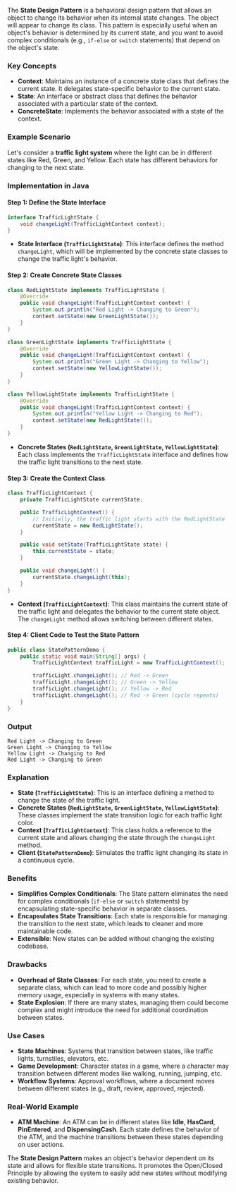 The **State Design Pattern** is a behavioral design pattern that allows an object to change its behavior when its internal state changes. The object will appear to change its class. This pattern is especially useful when an object's behavior is determined by its current state, and you want to avoid complex conditionals (e.g., `if-else` or `switch` statements) that depend on the object's state.

### Key Concepts

- **Context**: Maintains an instance of a concrete state class that defines the current state. It delegates state-specific behavior to the current state.
- **State**: An interface or abstract class that defines the behavior associated with a particular state of the context.
- **ConcreteState**: Implements the behavior associated with a state of the context.

### Example Scenario

Let's consider a **traffic light system** where the light can be in different states like Red, Green, and Yellow. Each state has different behaviors for changing to the next state.

### Implementation in Java

#### Step 1: Define the State Interface

```java
interface TrafficLightState {
    void changeLight(TrafficLightContext context);
}
```

- **State Interface (`TrafficLightState`)**: This interface defines the method `changeLight`, which will be implemented by the concrete state classes to change the traffic light's behavior.

#### Step 2: Create Concrete State Classes

```java
class RedLightState implements TrafficLightState {
    @Override
    public void changeLight(TrafficLightContext context) {
        System.out.println("Red Light -> Changing to Green");
        context.setState(new GreenLightState());
    }
}

class GreenLightState implements TrafficLightState {
    @Override
    public void changeLight(TrafficLightContext context) {
        System.out.println("Green Light -> Changing to Yellow");
        context.setState(new YellowLightState());
    }
}

class YellowLightState implements TrafficLightState {
    @Override
    public void changeLight(TrafficLightContext context) {
        System.out.println("Yellow Light -> Changing to Red");
        context.setState(new RedLightState());
    }
}
```

- **Concrete States (`RedLightState`, `GreenLightState`, `YellowLightState`)**: Each class implements the `TrafficLightState` interface and defines how the traffic light transitions to the next state.

#### Step 3: Create the Context Class

```java
class TrafficLightContext {
    private TrafficLightState currentState;

    public TrafficLightContext() {
        // Initially, the traffic light starts with the RedLightState
        currentState = new RedLightState();
    }

    public void setState(TrafficLightState state) {
        this.currentState = state;
    }

    public void changeLight() {
        currentState.changeLight(this);
    }
}
```

- **Context (`TrafficLightContext`)**: This class maintains the current state of the traffic light and delegates the behavior to the current state object. The `changeLight` method allows switching between different states.

#### Step 4: Client Code to Test the State Pattern

```java
public class StatePatternDemo {
    public static void main(String[] args) {
        TrafficLightContext trafficLight = new TrafficLightContext();

        trafficLight.changeLight(); // Red -> Green
        trafficLight.changeLight(); // Green -> Yellow
        trafficLight.changeLight(); // Yellow -> Red
        trafficLight.changeLight(); // Red -> Green (cycle repeats)
    }
}
```

### Output

```
Red Light -> Changing to Green
Green Light -> Changing to Yellow
Yellow Light -> Changing to Red
Red Light -> Changing to Green
```

### Explanation

- **State (`TrafficLightState`)**: This is an interface defining a method to change the state of the traffic light.
- **Concrete States (`RedLightState`, `GreenLightState`, `YellowLightState`)**: These classes implement the state transition logic for each traffic light color.
- **Context (`TrafficLightContext`)**: This class holds a reference to the current state and allows changing the state through the `changeLight` method.
- **Client (`StatePatternDemo`)**: Simulates the traffic light changing its state in a continuous cycle.

### Benefits

- **Simplifies Complex Conditionals**: The State pattern eliminates the need for complex conditionals (`if-else` or `switch` statements) by encapsulating state-specific behavior in separate classes.
- **Encapsulates State Transitions**: Each state is responsible for managing the transition to the next state, which leads to cleaner and more maintainable code.
- **Extensible**: New states can be added without changing the existing codebase.

### Drawbacks

- **Overhead of State Classes**: For each state, you need to create a separate class, which can lead to more code and possibly higher memory usage, especially in systems with many states.
- **State Explosion**: If there are many states, managing them could become complex and might introduce the need for additional coordination between states.

### Use Cases

- **State Machines**: Systems that transition between states, like traffic lights, turnstiles, elevators, etc.
- **Game Development**: Character states in a game, where a character may transition between different modes like walking, running, jumping, etc.
- **Workflow Systems**: Approval workflows, where a document moves between different states (e.g., draft, review, approved, rejected).

### Real-World Example

- **ATM Machine**: An ATM can be in different states like **Idle**, **HasCard**, **PinEntered**, and **DispensingCash**. Each state defines the behavior of the ATM, and the machine transitions between these states depending on user actions.
  
The **State Design Pattern** makes an object's behavior dependent on its state and allows for flexible state transitions. It promotes the Open/Closed Principle by allowing the system to easily add new states without modifying existing behavior.